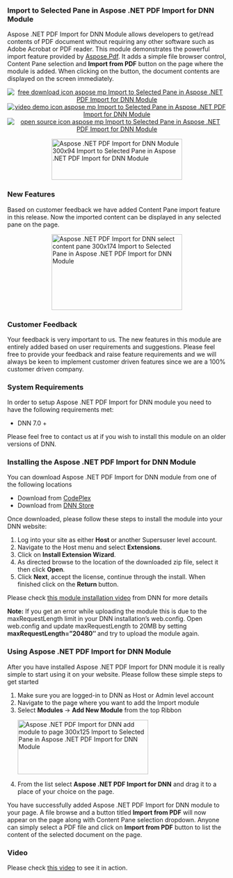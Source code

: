 <h3>Import to Selected Pane in Aspose .NET PDF Import for DNN Module</h3><div><p>Aspose .NET PDF Import for DNN Module allows developers to get/read contents of PDF document without requiring any other software such as Adobe Acrobat or PDF reader. This module demonstrates the powerful import feature provided by <a href="http://www.aspose.com/pdf-component-suite.aspx">Aspose.Pdf</a>. It adds a simple file browser control, Content Pane selection and <strong>Import from PDF</strong> button on the page where the module is added. When clicking on the button, the document contents are displayed on the screen immediately.</p><p style="text-align: center;"><a title="Free Download - Aspose .NET PDF Import for DNN Module" href="https://asposednn.codeplex.com/releases/view/122954"><img title="Free Download - Aspose .NET PDF Import for DNN Module" src="http://cdn.aspose.com/Images/marketplace/free-download-icon-aspose-mp.png" alt="free download icon aspose mp Import to Selected Pane in Aspose .NET PDF Import for DNN Module" /></a><a title="Video Demo - Aspose .NET PDF Import for DNN Module" href="https://www.youtube.com/watch?v=Q3z22RQgOe8"> <img title="Video Demo - Aspose .NET PDF Import for DNN Module" src="http://cdn.aspose.com/Images/marketplace/video-demo-icon-aspose-mp.png" alt="video demo icon aspose mp Import to Selected Pane in Aspose .NET PDF Import for DNN Module" /></a><a title="Source Code - Aspose .NET PDF Import for DNN Module" href="https://asposednn.codeplex.com/SourceControl/latest#Aspose.DNN.PDFImport/"> <img title="Source Code - Aspose .NET PDF Import for DNN Module" src="http://cdn.aspose.com/Images/marketplace/open-source-icon-aspose-mp.png" alt="open source icon aspose mp Import to Selected Pane in Aspose .NET PDF Import for DNN Module" /></a></p><p><a href="http://www.aspose.com/blogs/wp-content/uploads/2014/08/Aspose-.NET-PDF-Import-for-DNN-Module.png"><img style="display: block; margin-left: auto; margin-right: auto;" title="Aspose .NET PDF Import for DNN Module" src="http://www.aspose.com/blogs/wp-content/uploads/2014/08/Aspose-.NET-PDF-Import-for-DNN-Module-300x94.png" alt="Aspose .NET PDF Import for DNN Module 300x94 Import to Selected Pane in Aspose .NET PDF Import for DNN Module" width="300" height="94" /></a></p><h3>New Features</h3><p>Based on customer feedback we have added Content Pane import feature in this release. Now the imported content can be displayed in any selected pane on the page.</p><p><a href="http://www.aspose.com/blogs/wp-content/uploads/2014/08/Aspose-.NET-PDF-Import-for-DNN-select-content-pane.png"><img style="display: block; margin-left: auto; margin-right: auto;" title="Aspose .NET PDF Import for DNN select content pane" src="http://www.aspose.com/blogs/wp-content/uploads/2014/08/Aspose-.NET-PDF-Import-for-DNN-select-content-pane-300x174.png" alt="Aspose .NET PDF Import for DNN select content pane 300x174 Import to Selected Pane in Aspose .NET PDF Import for DNN Module" width="300" height="174" /></a></p><h3>Customer Feedback</h3><p>Your feedback is very important to us. The new features in this module are entirely added based on user requirements and suggestions. Please feel free to provide your feedback and raise feature requirements and we will always be keen to implement customer driven features since we are a 100% customer driven company.</p><h3>System Requirements</h3><p>In order to setup Aspose .NET PDF Import for DNN module you need to have the following requirements met:</p><ul><li>DNN 7.0 +</li></ul><p>Please feel free to contact us at if you wish to install this module on an older versions of DNN.</p><h3>Installing the Aspose .NET PDF Import for DNN Module</h3><p>You can download Aspose .NET PDF Import for DNN module from one of the following locations</p><ul><li>Download from <a href="http://asposednn.codeplex.com/releases">CodePlex</a></li><li>Download from <a href="http://store.dnnsoftware.com/home/product-details/aspose-net-pdf-import-for-dnn-module"> DNN Store</a></li></ul><p>Once downloaded, please follow these steps to install the module into your DNN website:</p><ol><li>Log into your site as either <strong>Host </strong>or another Supersuser level account.</li><li>Navigate to the Host menu and select <strong>Extensions</strong>.</li><li>Click on <strong>Install Extension Wizard</strong>.</li><li>As directed browse to the location of the downloaded zip file, select it then click <strong>Open</strong>.</li><li>Click <strong>Next</strong>, accept the license, continue through the install. When finished click on the <strong>Return </strong>button.</li></ol><p>Please check <a href="http://www.dnnsoftware.com/community/learn/video-library/view-video/video/542/view/details/how-to-install-a-module-in-dotnetnuke-7"> this module installation video</a> from DNN for more details</p><p><strong>Note:</strong> If you get an error while uploading the module this is due to the maxRequestLength limit in your DNN installation&rsquo;s web.config. Open web.config and update maxRequestLength to 20MB by setting <strong>maxRequestLength=&rdquo;20480&Prime; </strong>and try to upload the module again.</p><h3>Using Aspose .NET PDF Import for DNN Module</h3><p>After you have installed Aspose .NET PDF Import for DNN module it is really simple to start using it on your website. Please follow these simple steps to get started</p><ol><li>Make sure you are logged-in to DNN as Host or Admin level account</li><li>Navigate to the page where you want to add the Import module</li><li>Select <strong>Modules </strong>-&gt; <strong>Add New Module</strong> from the top Ribbon<p><a href="http://www.aspose.com/blogs/wp-content/uploads/2014/08/Aspose-.NET-PDF-Import-for-DNN-add-module-to-page.png"><img title="Aspose .NET PDF Import for DNN add module to page" src="http://www.aspose.com/blogs/wp-content/uploads/2014/08/Aspose-.NET-PDF-Import-for-DNN-add-module-to-page-300x125.png" alt="Aspose .NET PDF Import for DNN add module to page 300x125 Import to Selected Pane in Aspose .NET PDF Import for DNN Module" width="300" height="125" /></a></p></li><li>From the list select <strong>Aspose .NET PDF Import for DNN</strong> and drag it to a place of your choice on the page.</li></ol><p>You have successfully added Aspose .NET PDF Import for DNN module to your page. A file browse and a button titled <strong>Import from PDF</strong> will now appear on the page along with Content Pane selection dropdown. Anyone can simply select a PDF file and click on <strong>Import from PDF</strong> button to list the content of the selected document on the page.</p><h3>Video</h3><p>Please check <a href="https://www.youtube.com/watch?v=Q3z22RQgOe8">this video</a> to see it in action.</p><p>&nbsp;</p></div>
